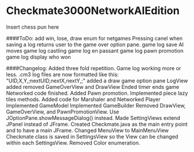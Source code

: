 Checkmate3000NetworkAIEdition
=============================

Insert chess pun here

####ToDo:
	add win, lose, draw enum for netgames
	Pressing canel when saving a log returns user to the game over option pane.
	game log save AI moves
	game log castling
	game log en passant
	game log pawn promotion
	game log display who won

####Changelog:
	Added three fold repetition.
	Game log working more or less.
	.cm3 log files are now formatted like this: "UID,X,Y,;nextUID,nextX,nextY,;"
	added a draw game option pane
	LogView added
	removed GameOverView and DrawView
	Ended timer ends game
	Networked code finished.
	Added Pawn promotion.
	Implemented piece lazy tiles methods.
	Added code for Marshaler and Networked Player
	Implemented GameModel
	Implemented GameBuilder
	Removed DrawView, GameOverView, and PawnPromotionView. Use JOptionPane.showMessageDialog() instead.
	Made SettingViews extend JPanel instead of JFrame.
	Created Checkmate.java as the main entry point and to have a main JFrame.
	Changed MenuView to MainMenuView
	Checkmate class is saved in SettingsView so the View can be changed within each SettingsView.
	Removed Color enumeration.
	
